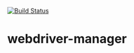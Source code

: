 [![Build Status](https://travis-ci.com/nscuro/webdriver-manager.svg?token=24qz67tadxUHqtNZeoJu&branch=master)](https://travis-ci.com/nscuro/webdriver-manager)
# webdriver-manager